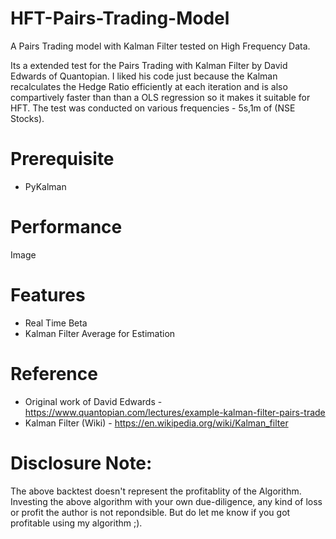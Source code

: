 # HFT-Pairs-Trading-Model
A Pairs Trading model with Kalman Filter tested on High Frequency Data.

Its a extended test for the Pairs Trading with Kalman Filter by David Edwards of Quantopian. I liked his code just because the Kalman recalculates the Hedge Ratio efficiently at each iteration and is also compartively faster than than a OLS regression so it makes it suitable for HFT. The test was conducted on various frequencies - 5s,1m of (NSE Stocks).

# Prerequisite
* PyKalman 

# Performance

Image

# Features
+ Real Time Beta
+ Kalman Filter Average for Estimation

# Reference
+ Original work of David Edwards - https://www.quantopian.com/lectures/example-kalman-filter-pairs-trade
+ Kalman Filter (Wiki) - https://en.wikipedia.org/wiki/Kalman_filter

# Disclosure Note:
The above backtest doesn't represent the profitablity of the Algorithm. Investing the above algorithm with your own due-diligence, any kind of loss or profit the author is not repondsible. But do let me know if you got profitable using my algorithm ;).

